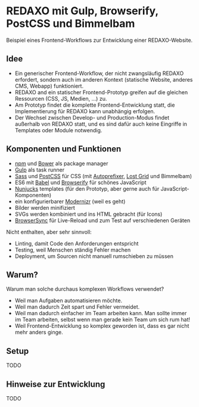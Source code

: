 # REDAXO mit Gulp, Browserify, PostCSS und Bimmelbam

Beispiel eines Frontend-Workflows zur Entwicklung einer REDAXO-Website.

## Idee

* Ein generischer Frontend-Workflow, der nicht zwangsläufig REDAXO erfordert, sondern auch im anderen Kontext (statische Website, anderes CMS, Webapp) funktioniert.
* REDAXO and ein statischer Frontend-Prototyp greifen auf die gleichen Ressourcen (CSS, JS, Medien, …) zu.
* Am Prototyp findet die komplette Frontend-Entwicklung statt, die Implementierung für REDAXO kann unabhängig erfolgen.
* Der Wechsel zwischen Develop- und Production-Modus findet außerhalb von REDAXO statt, und es sind dafür auch keine Eingriffe in Templates oder Module notwendig.

## Komponenten und Funktionen

* [npm](https://www.npmjs.com) und [Bower](https://bower.io) als package manager
* [Gulp](http://gulpjs.com) als task runner
* [Sass](http://sass-lang.com) und [PostCSS](http://postcss.org) für CSS (mit [Autoprefixer](http://autoprefixer.github.io), [Lost Grid](https://github.com/peterramsing/lost) und Bimmelbam)
* ES6 mit [Babel](http://babeljs.io) und [Browserify](http://browserify.org) für schönes JavaScript
* [Nunjucks](https://mozilla.github.io/nunjucks/) templates (für den Prototyp, aber gerne auch für JavaScript-Komponenten)
* ein konfigurierbarer [Modernizr](https://modernizr.com) (weil es geht)
* Bilder werden minifiziert
* SVGs werden kombiniert und ins HTML gebracht (für Icons)
* [BrowserSync](https://www.browsersync.io) für Live-Reload und zum Test auf verschiedenen Geräten

Nicht enthalten, aber sehr sinnvoll:

* Linting, damit Code den Anforderungen entspricht
* Testing, weil Menschen ständig Fehler machen
* Deployment, um Sourcen nicht manuell rumschieben zu müssen

## Warum?

Warum man solche durchaus komplexen Workflows verwendet?

* Weil man Aufgaben automatisieren möchte.
* Weil man dadurch Zeit spart und Fehler vermeidet.
* Weil man dadurch einfacher im Team arbeiten kann. Man sollte immer im Team arbeiten, selbst wenn man gerade kein Team um sich rum hat!
* Weil Frontend-Entwicklung so komplex geworden ist, dass es gar nicht mehr anders ginge.

## Setup

TODO

## Hinweise zur Entwicklung

TODO
